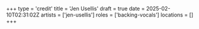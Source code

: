 +++
type = 'credit'
title = 'Jen Usellis'
draft = true
date = 2025-02-10T02:31:02Z
artists = ['jen-usellis']
roles = ['backing-vocals']
locations = []
+++
